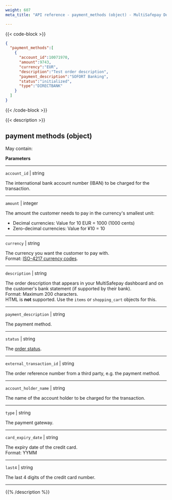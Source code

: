 ```yaml
---
weight: 607
meta_title: "API reference - payment_methods (object) - MultiSafepay Docs"

---
```

{{< code-block >}}
```json 
{
  "payment_methods":[
    {
      "account_id":10071970,
      "amount":9743,
      "currency":"EUR",
      "description":"Test order description",
      "payment_description":"SOFORT Banking",
      "status":"initialized",
      "type":"DIRECTBANK"
    }
  ]
}
```


{{< /code-block >}}

{{< description >}}
## payment methods (object)

May contain:  

**Parameters**

----------------
`account_id` | string

The international bank account number (IBAN) to be charged for the transaction.             

----------------
`amount` | integer 

The amount the customer needs to pay in the currency's smallest unit:

- Decimal currencies: Value for 10 EUR = 1000 (1000 cents)
- Zero-decimal currencies: Value for ¥10 = 10

----------------
`currency` | string 

The currency you want the customer to pay with.  
Format: [ISO-4217 currency codes](https://www.iso.org/iso-4217-currency-codes.html).

----------------
`description` | string 

The order description that appears in your MultiSafepay dashboard and on the customer's bank statement (if supported by their bank).   
Format: Maximum 200 characters.   
HTML is **not** supported. Use the `items` or `shopping_cart` objects for this.

----------------
`payment_description` | string

The payment method.

----------------
`status` | string 

The [order status](/about-payments/multisafepay-statuses/). 

----------------
`external_transaction_id` | string

The order reference number from a third party, e.g. the payment method.

----------------
`account_holder_name` | string

The name of the account holder to be charged for the transaction.

----------------
`type` | string 

The payment gateway.    

----------------
`card_expiry_date` | string 

The expiry date of the credit card.   
Format: YYMM   

----------------
`last4` | string 

The last 4 digits of the credit card number.    

----------------


{{% /description %}}